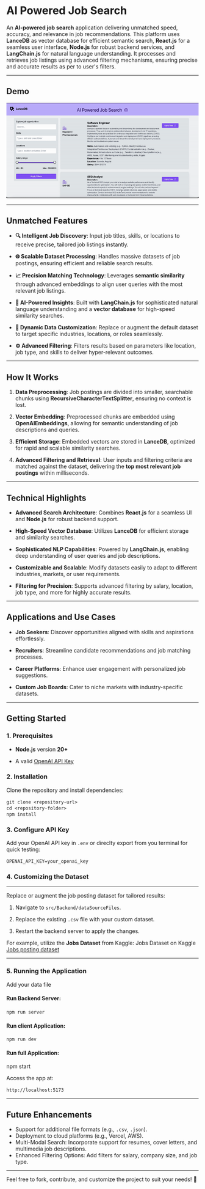 **AI Powered Job Search**
======================================================

An **AI-powered job search** application delivering unmatched speed, accuracy, and relevance in job recommendations. This platform uses **LanceDB** as vector database for efficient semantic search, **React.js** for a seamless user interface, **Node.js** for robust backend services, and **LangChain.js** for natural language understanding. It processes and retrieves job listings using advanced filtering mechanisms, ensuring precise and accurate results as per to user's filters.

* * *

**Demo**
--------

![demo](../assets/AI-powered-job-search.gif)

* * *


**Unmatched Features**
----------------------

-   **🔍 Intelligent Job Discovery**: Input job titles, skills, or locations to receive precise, tailored job listings instantly.

-   **🌐 Scalable Dataset Processing**: Handles massive datasets of job postings, ensuring efficient and reliable search results.

-   **📈 Precision Matching Technology**: Leverages **semantic similarity** through advanced embeddings to align user queries with the most relevant job listings.

-   **🧠 AI-Powered Insights**: Built with **LangChain.js** for sophisticated natural language understanding and a **vector database** for high-speed similarity searches.

-   **🔄 Dynamic Data Customization**: Replace or augment the default dataset to target specific industries, locations, or roles seamlessly.

-   **⚙️ Advanced Filtering**: Filters results based on parameters like location, job type, and skills to deliver hyper-relevant outcomes.

* * * * *

**How It Works**
----------------

1.  **Data Preprocessing**: Job postings are divided into smaller, searchable chunks using **RecursiveCharacterTextSplitter**, ensuring no context is lost.

2.  **Vector Embedding**: Preprocessed chunks are embedded using **OpenAIEmbeddings**, allowing for semantic understanding of job descriptions and queries.

3.  **Efficient Storage**: Embedded vectors are stored in **LanceDB**, optimized for rapid and scalable similarity searches.

4.  **Advanced Filtering and Retrieval**: User inputs and filtering criteria are matched against the dataset, delivering the **top most relevant job postings** within milliseconds.

* * * * *

**Technical Highlights**
------------------------

-   **Advanced Search Architecture**: Combines **React.js** for a seamless UI and **Node.js** for robust backend support.

-   **High-Speed Vector Database**: Utilizes **LanceDB** for efficient storage and similarity searches.

-   **Sophisticated NLP Capabilities**: Powered by **LangChain.js**, enabling deep understanding of user queries and job descriptions.

-   **Customizable and Scalable**: Modify datasets easily to adapt to different industries, markets, or user requirements.

-   **Filtering for Precision**: Supports advanced filtering by salary, location, job type, and more for highly accurate results.

* * * * *

**Applications and Use Cases**
------------------------------

-   **Job Seekers**: Discover opportunities aligned with skills and aspirations effortlessly.

-   **Recruiters**: Streamline candidate recommendations and job matching processes.

-   **Career Platforms**: Enhance user engagement with personalized job suggestions.

-   **Custom Job Boards**: Cater to niche markets with industry-specific datasets.

* * * * *

**Getting Started**
-------------------

### **1\. Prerequisites**

-   **Node.js** version **20+**

-   A valid [OpenAI API Key](https://platform.openai.com/signup)

### **2\. Installation**

Clone the repository and install dependencies:

```
git clone <repository-url>
cd <repository-folder>
npm install
```

### **3\. Configure API Key**

Add your OpenAI API key in `.env` or direclty export from you terminal for quick testing:

```
OPENAI_API_KEY=your_openai_key
```


### **4\. Customizing the Dataset**
---------------------------

Replace or augment the job posting dataset for tailored results:

1.  Navigate to `src/Backend/dataSourceFiles`.

2.  Replace the existing `.csv` file with your custom dataset.

3.  Restart the backend server to apply the changes.

For example, utilize the **Jobs Dataset** from Kaggle: Jobs Dataset on Kaggle [Jobs posting dataset](https://www.kaggle.com/datasets/ravindrasinghrana/job-description-dataset)

* * * * *

### **5\. Running the Application**

Add your data file 

#### Run Backend Server:

```
npm run server
```

#### Run client Application:

```
npm run dev
```

#### Run full Application:

npm start

Access the app at:

```
http://localhost:5173
```

* * * * *

**Future Enhancements**
-----------------------

*   Support for additional file formats (e.g., `.csv`, `.json`).
*   Deployment to cloud platforms (e.g., Vercel, AWS).
*   Multi-Modal Search: Incorporate support for resumes, cover letters, and multimedia job descriptions.
*   Enhanced Filtering Options: Add filters for salary, company size, and job type.

* * *

Feel free to fork, contribute, and customize the project to suit your needs! 🎉

